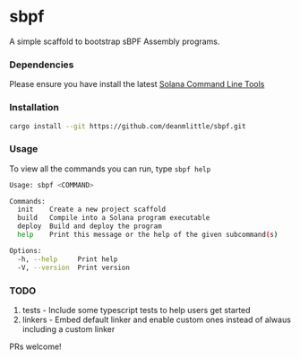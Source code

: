 # sbpf

A simple scaffold to bootstrap sBPF Assembly programs.

### Dependencies

Please ensure you have install the latest [Solana Command Line Tools](https://docs.solanalabs.com/cli/install)

### Installation
```sh
cargo install --git https://github.com/deanmlittle/sbpf.git
```

### Usage
To view all the commands you can run, type `sbpf help`


```sh
Usage: sbpf <COMMAND>

Commands:
  init    Create a new project scaffold
  build   Compile into a Solana program executable
  deploy  Build and deploy the program
  help    Print this message or the help of the given subcommand(s)

Options:
  -h, --help     Print help
  -V, --version  Print version
```

### TODO

1. tests - Include some typescript tests to help users get started
2. linkers - Embed default linker and enable custom ones instead of alwaus including a custom linker

PRs welcome!